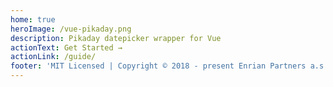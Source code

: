 ```yaml
---
home: true
heroImage: /vue-pikaday.png
description: Pikaday datepicker wrapper for Vue
actionText: Get Started →
actionLink: /guide/
footer: 'MIT Licensed | Copyright © 2018 - present Enrian Partners a.s.'
---
```

